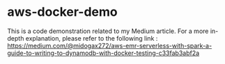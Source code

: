 # aws-docker-demo

This is a code demonstration related to my Medium article. For a more in-depth explanation, please refer to the following link : https://medium.com/@midogax272/aws-emr-serverless-with-spark-a-guide-to-writing-to-dynamodb-with-docker-testing-c33fab3abf2a
